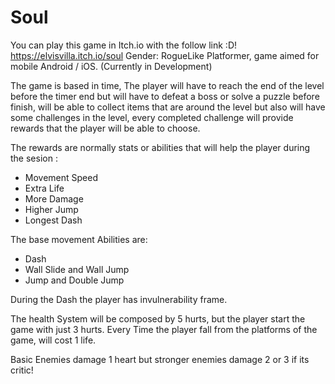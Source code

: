 # Soul


You can play this game in Itch.io with the follow link :D! https://elvisvilla.itch.io/soul
Gender: RogueLike Platformer, game aimed for mobile Android / iOS.
(Currently in Development)

The game is based in time, The player will have to reach the end of the level before the timer end but will have to defeat a boss or solve a puzzle before finish, will be able to collect items that are around the level but also will have some challenges in the level, every completed challenge will provide rewards that the player will be able to choose.

The rewards are normally stats or abilities that will help the player during the sesion :

  - Movement Speed
  - Extra Life
  - More Damage
  - Higher Jump
  - Longest Dash

The base movement Abilities are: 
  - Dash
  - Wall Slide and Wall Jump
  - Jump and Double Jump

During the Dash the player has invulnerability frame.

The health System will be composed by 5 hurts, but the player start the game with just 3 hurts.
Every Time the player fall from the platforms of the game, will cost 1 life.

Basic Enemies damage 1 heart but stronger enemies damage 2 or 3 if its critic!
